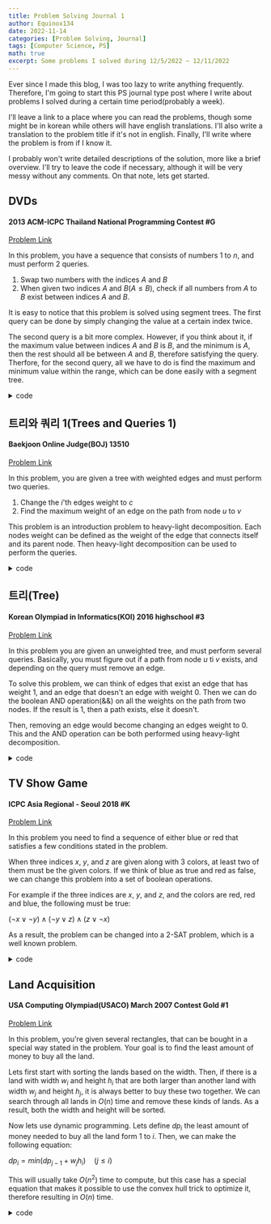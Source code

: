 ```yaml
---
title: Problem Solving Journal 1
author: Equinox134
date: 2022-11-14
categories: [Problem Solving, Journal]
tags: [Computer Science, PS]
math: true
excerpt: Some problems I solved during 12/5/2022 ~ 12/11/2022
---
```


Ever since I made this blog, I was too lazy to write anything frequently. Therefore, I'm going to start this PS journal type post where I write about problems I solved during a certain time period(probably a week).

I'll leave a link to a place where you can read the problems, though some might be in korean while others will have english translations. I'll also write a translation to the problem title if it's not in english. Finally, I'll write where the problem is from if I know it.

I probably won't write detailed descriptions of the solution, more like a brief overview. I'll try to leave the code if necessary, although it will be very messy without any comments. On that note, lets get started.

## DVDs
#### 2013 ACM-ICPC Thailand National Programming Contest #G
[Problem Link][DVDs]

In this problem, you have a sequence that consists of numbers 1 to $n$, and must perform 2 queries.

1. Swap two numbers with the indices $A$ and $B$
2. When given two indices $A$ and $B$($A \leq B$), check if all numbers from $A$ to $B$ exist between indices $A$ and $B$.

It is easy to notice that this problem is solved using segment trees. The first query can be done by simply changing the value at a certain index twice.

The second query is a bit more complex. However, if you think about it, if the maximum value between indices $A$ and $B$ is $B$, and the minimum is $A$, then the rest should all be between $A$ and $B$, therefore satisfying the query. Therfore, for the second query, all we have to do is find the maximum and minimum value within the range, which can be done easily with a segment tree.

<details markdown="1">
  <summary>code</summary>
  
```cpp
#include <bits/stdc++.h>
using namespace std;
typedef long long ll;
typedef pair<int,int> pii;
typedef pair<ll,ll> pll;
typedef pair<double,double> pdd;
#define fastio cin.tie(0)->sync_with_stdio(0); cout.tie(0);
#define all(x) x.begin(),x.end()
#define ff first
#define ss second
#define INF 0x7f7f7f7f

ll a[100010];
ll xtree[4*100010],ntree[4*100010];
int n,m;

int minu(int node, int s, int e, int idx, int x){
	if(idx<s||idx>e) return ntree[node];
	if(s==e) return ntree[node] = x;
	int mid = (s+e)/2;
	return ntree[node] = min(minu(node*2,s,mid,idx,x),minu(node*2+1,mid+1,e,idx,x));
}

int maxu(int node, int s, int e, int idx, int x){
	if(idx<s||idx>e) return xtree[node];
	if(s==e) return xtree[node] = x;
	int mid = (s+e)/2;
	return xtree[node] = max(maxu(node*2,s,mid,idx,x),maxu(node*2+1,mid+1,e,idx,x));
}

int fmin(int node, int s, int e, int l, int r){
	if(r<s||l>e) return INT_MAX;
	if(l<=s&&e<=r) return ntree[node];
	int mid = (s+e)/2;
	return min(fmin(node*2,s,mid,l,r),fmin(node*2+1,mid+1,e,l,r));
}

int fmax(int node, int s, int e, int l, int r){
	if(r<s||l>e) return 0;
	if(l<=s&&e<=r) return xtree[node];
	int mid = (s+e)/2;
	return max(fmax(node*2,s,mid,l,r),fmax(node*2+1,mid+1,e,l,r));
}

int main(){
	int t; scanf("%d",&t);
	while(t--){
		scanf("%d%d",&n,&m);
		for(int i=0;i<n;i++){
			a[i] = i;
			maxu(1,0,n-1,i,i);
			minu(1,0,n-1,i,i);
		}
		for(int i=0;i<m;i++){
			int x,y,z; scanf("%d%d%d",&x,&y,&z);
			if(x==0){
				minu(1,0,n-1,y,a[z]);
				maxu(1,0,n-1,y,a[z]);
				minu(1,0,n-1,z,a[y]);
				maxu(1,0,n-1,z,a[y]);
				swap(a[z],a[y]);
			}
			else{
				int t1 = fmin(1,0,n-1,y,z);
				int t2 = fmax(1,0,n-1,y,z);
				//cout << t1 << " " << t2 << "\n";
				if(t1==y&&t2==z) printf("YES\n");
				else printf("NO\n");
			}
		}
	}
}
```
</details>


## 트리와 쿼리 1(Trees and Queries 1)
#### Baekjoon Online Judge(BOJ) 13510
[Problem Link][TQ1]

In this problem, you are given a tree with weighted edges and must perform two queries.

1. Change the $i$'th edges weight to $c$
2. Find the maximum weight of an edge on the path from node $u$ to $v$

This problem is an introduction problem to heavy-light decomposition. Each nodes weight can be defined as the weight of the edge that connects itself and its parent node. Then heavy-light decomposition can be used to perform the queries.

<details markdown="1">
  <summary>code</summary>
  
```cpp
#include <bits/stdc++.h>
using namespace std;
typedef long long ll;
typedef pair<int,int> pii;
typedef pair<ll,ll> pll;
typedef pair<double,double> pdd;
#define fastio cin.tie(0)->sync_with_stdio(0); cout.tie(0);
#define all(x) x.begin(),x.end()
#define ff first
#define ss second
#define INF 0x7f7f7f7f
#define MAX 100010

struct segtree{
	int tree[4*100010];
	
	void update(int x, int v, int node, int s, int e){
		if(x<s||x>e) return;
		if(s==e) tree[node] = v;
		else{
			int m = (s+e)/2;
			update(x,v,node*2,s,m);
			update(x,v,node*2+1,m+1,e);
			tree[node] = max(tree[node*2],tree[node*2+1]);
		}
	}
	
	int query(int l, int r, int node, int s, int e){
		if(r<s||l>e) return 0;
		if(l<=s&&e<=r) return tree[node];
		int m = (s+e)/2;
		return max(query(l,r,node*2,s,m),query(l,r,node*2+1,m+1,e));
	}
}seg;

int n;
int sz[MAX], dep[MAX], par[MAX], top[MAX], in[MAX], out[MAX], w[MAX];
vector<pii> g[MAX];
vector<pii> inp[MAX];
vector<pair<pii,int> > edg;

int vis[MAX];
void dfs(int v=1){
	vis[v] = 1;
	for(auto i:inp[v]){
		if(vis[i.ff]) continue;
		vis[i.ff] = 1;
		g[v].push_back({i.ff,i.ss});
		dfs(i.ff);
	}
}

void dfs1(int v=1){
	sz[v] = 1;
	for(auto &i:g[v]){
		dep[i.ff] = dep[v]+1; par[i.ff] = v;
		dfs1(i.ff); sz[v] += sz[i.ff];
		if(sz[i.ff] > sz[g[v][0].ff]) swap(i.ff,g[v][0].ff);
	}
}

int pv;
void dfs2(int v=1){
	in[v] = ++pv;
	for(auto i:g[v]){
		top[i.ff] = i.ff==g[v][0].ff?top[v]:i.ff;
		dfs2(i.ff);
	}
	out[v] = pv;
}

void update(int v, int w){
	seg.update(in[v],w,1,1,n);
}

int query(int a, int b){
	int ret = 0;
	while(top[a]^top[b]){
		if(dep[top[a]]<dep[top[b]]) swap(a,b);
		ret = max(ret,seg.query(in[top[a]],in[a],1,1,n));
		a = par[top[a]];	
	}
	if(dep[a]>dep[b]) swap(a,b);
	ret = max(ret,seg.query(in[a]+1,in[b],1,1,n));
	return ret;
}

void init(int v=1){
	for(auto &i:g[v]){
		update(i.ff,i.ss);
		init(i.ff);
	}
}

int main(){
	fastio;
	cin >> n;
	for(int i=1;i<n;i++){
		int a,b,c; cin >> a >> b >> c;
		inp[a].push_back({b,c});
		inp[b].push_back({a,c});
		edg.push_back({ {a,b},c});
	}
	dfs(); dfs1(); dfs2();
	for(int i=0;i<n-1;i++){
		if(edg[i].ff.ff==par[edg[i].ff.ss]){
			swap(edg[i].ff.ff,edg[i].ff.ss);
		}
		update(edg[i].ff.ff,edg[i].ss);
	}
	int m; cin >> m;
	while(m--){
		int x,y,z; cin >> x >> y >> z;
		if(x==2){
			if(y==z){
				cout << 0 << "\n";
				continue;
			}
			if(y>z) swap(y,z);
			cout << query(y,z) << "\n";
		}
		else{
			update(edg[y-1].ff.ff,z);
		}
	}
}
```
</details>

## 트리(Tree)
#### Korean Olympiad in Informatics(KOI) 2016 highschool #3
[Problem Link][Tree]

In this problem you are given an unweighted tree, and must perform several queries. Basically, you must figure out if a path from node $u$ ti $v$ exists, and depending on the query must remove an edge.

To solve this problem, we can think of edges that exist an edge that has weight 1, and an edge that doesn't an edge with weight 0. Then we can do the boolean AND operation(&&) on all the weights on the path from two nodes. If the result is 1, then a path exists, else it doesn't.

Then, removing an edge would become changing an edges weight to 0. This and the AND operation can be both performed using heavy-light decomposition.

<details markdown="1">
  <summary>code</summary>
  
```cpp
using namespace std;
typedef long long ll;
typedef pair<int,int> pii;
typedef pair<ll,ll> pll;
typedef pair<double,double> pdd;
#define fastio cin.tie(0)->sync_with_stdio(0); cout.tie(0);
#define all(x) x.begin(),x.end()
#define ff first
#define ss second
#define INF 0x7f7f7f7f
#define MAX 200010

struct segtree{
	int tree[4*MAX];
	
	void update(int x, int v, int node, int s, int e){
		if(x<s||x>e) return;
		if(s==e){
			tree[node] = v;
		}
		else{
			int m = (s+e)/2;
			update(x,v,node*2,s,m);
			update(x,v,node*2+1,m+1,e);
			tree[node] = tree[node*2]&&tree[node*2+1];
		}
	}
	
	int query(int l, int r, int node, int s, int e){
		if(r<s||l>e) return 1;
		if(l<=s&&e<=r) return tree[node];
		int m = (s+e)/2;
		return query(l,r,node*2,s,m)&&query(l,r,node*2+1,m+1,e);
	}
	
}seg;

int n,m;
int sz[MAX], dep[MAX], par[MAX], top[MAX], in[MAX], out[MAX];
vector<int> g[MAX];

void dfs1(int v=1){
	sz[v] = 1;
	for(auto &i:g[v]){
		dep[i] = dep[v]+1; par[i] = v;
		dfs1(i); sz[v] += sz[i];
		if(sz[i] > sz[g[v][0]]) swap(i,g[v][0]);
	}
}

int pv;
void dfs2(int v=1){
	in[v] = ++pv;
	for(auto i:g[v]){
		top[i] = i==g[v][0]?top[v]:i;
		dfs2(i);
	}
	out[v] = pv;
}

void update(int v, int w){
	seg.update(in[v],w,1,1,n);
}

int query(int a, int b){
	int ret = 1;
	while(top[a]^top[b]){
		if(dep[top[a]]<dep[top[b]]) swap(a,b);
		ret = ret&&seg.query(in[top[a]],in[a],1,1,n);
		a = par[top[a]];
	}
	if(dep[a]>dep[b]) swap(a,b);
	ret = ret&&seg.query(in[a]+1,in[b],1,1,n);
	return ret;
}

int main(){
	fastio;
	cin >> n >> m;
	for(int i=1;i<n;i++){
		int a; cin >> a;
		g[a].push_back(i+1);
	}
	dfs1(); dfs2();
	for(int i=1;i<=n;i++){
		update(i,1);
	}
	while(m--){
		int x,y,z; cin >> x >> y >> z;
		if(z==0){
			if(query(x,y)){
				cout << "YES\n";
			}
			else{
				cout << "NO\n";
			}
		}
		else{
			if(query(x,y)){
				cout << "YES\n";
				update(x,0);
			}
			else{
				cout << "NO\n";
				update(y,0);
			}
		}
	}
}
```
</details>

## TV Show Game
#### ICPC Asia Regional - Seoul 2018 #K
[Problem Link][TV]

In this problem you need to find a sequence of either blue or red that satisfies a few conditions stated in the problem.

When three indices $x$, $y$, and $z$ are given along with 3 colors, at least two of them must be the given colors. If we think of blue as true and red as false, we can change this problem into a set of boolean operations.

For example if the three indices are $x$, $y$, and $z$, and the colors are red, red and blue, the following must be true:

$(\neg x \lor \neg y) \land (\neg y \lor z) \land (z \lor \neg x)$

As a result, the problem can be changed into a 2-SAT problem, which is a well known problem.

<details markdown="1">
  <summary>code</summary>
  
```cpp
#include <bits/stdc++.h>
using namespace std;
typedef long long ll;
typedef pair<int,int> pii;
typedef pair<ll,ll> pll;
typedef pair<double,double> pdd;
#define fastio cin.tie(0)->sync_with_stdio(0); cout.tie(0);
#define all(x) x.begin(),x.end()
#define ff first
#define ss second

vector<vector<int> > g,rg;
vector<int> scc;
stack<int> s;
bool vis[10005];

void dfs(int x){
	vis[x] = 1;
	for(auto next:g[x]){
		if(!vis[next]) dfs(next);
	}
	s.push(x);
}

void rdfs(int x, int y){
	vis[x] = 1;
	scc[x] = y;
	for(int next:rg[x]){
		if(!vis[next]) rdfs(next,y);
	}
}

int re(int x, int n){
	return x>n?x-n:x+n;
}

int main(){
	fastio;
	int n,m; cin >> n >> m;
	g.resize(2*n+5);
	rg.resize(2*n+5);
	scc.resize(2*n+5);
	for(int i=0;i<m;i++){
		int a[3]={};
		char x[3]={};
		for(int j=0;j<3;j++){
			cin >> a[j] >> x[j];
			if(x[j]=='R') a[j] += n;
		}
		for(int j=0;j<3;j++){
			for(int k=0;k<3;k++){
				if(j==k) continue;
				g[re(a[j],n)].push_back(a[k]);
				rg[a[k]].push_back(re(a[j],n));
			}
		}
	}
	for(int i=1;i<2*n+1;i++){
		if(!vis[i]) dfs(i);
	}
	memset(vis,0,sizeof(vis));
	int idx = 1;
	while(!s.empty()){
		int x = s.top();
		s.pop();
		if(!vis[x]) rdfs(x,idx++);
	}
	for(int i=1;i<=n;i++){
		if(scc[i]==scc[i+n]){
			cout << -1;
			return 0;
		}
	}
	for(int i=1;i<=n;i++){
		cout << (scc[i]>scc[n+i]?'B':'R');
	}
}
```
</details>

## Land Acquisition
#### USA Computing Olympiad(USACO) March 2007 Contest Gold #1
[Problem Link][LA]

In this problem, you're given several rectangles, that can be bought in a special way stated in the problem. Your goal is to find the least amount of money to buy all the land.

Lets first start with sorting the lands based on the width. Then, if there is a land with width $w_i$ and height $h_i$ that are both larger than another land with width $w_j$ and height $h_j$, it is always better to buy these two together. We can search through all lands in $O(n)$ time and remove these kinds of lands. As a result, both the width and height will be sorted.

Now lets use dynamic programming. Lets define $dp_i$ the least amount of money needed to buy all the land form 1 to $i$. Then, we can make the following equation:

$dp_i = min(dp_{j-1} + w_jh_i) \quad (j \leq i)$

This will usually take $O(n^2)$ time to compute, but this case has a special equation that makes it possible to use the convex hull trick to optimize it, therefore resulting in $O(n)$ time.

<details markdown="1">
  <summary>code</summary>
  
```cpp
#include <bits/stdc++.h>
using namespace std;
typedef long long ll;
typedef pair<int,int> pii;
typedef pair<ll,ll> pll;
typedef pair<double,double> pdd;
#define fastio cin.tie(0)->sync_with_stdio(0); cout.tie(0);
#define all(x) x.begin(),x.end()
#define ff first
#define ss second

struct CHT{
	ll sz = 0, p = 0;
	ll la[1000001],lb[1000001];
	
	double cross(ll x, ll y){
		return 1.0*(lb[y]-lb[x])/(la[x]-la[y]);
	}
	
	void insert(ll p, ll q){
		la[sz] = p;
		lb[sz] = q;
		while(sz>1&&cross(sz-1,sz-2)>cross(sz-1,sz)){
			la[sz-1] = la[sz];
			lb[sz-1] = lb[sz];
			sz--;
		}
		sz++;
	}
	
	ll query(ll x){
		while(p+1<sz&&cross(p,p+1)<=x) p++;
		return lb[p]+la[p]*x;
	}
};

CHT cht;
ll n;
pll a[50010];

int main(){
	fastio;
	cin >> n;
	for(int i=0;i<n;i++){
		cin >> a[i].ff >> a[i].ss;
	}
	sort(a,a+n);
	reverse(a,a+n);
	
	ll now = -1, prv = 0;
	
	for(int i=0;i<n;i++){
		if(now>=a[i].ss) continue;
		now = a[i].ss;
		cht.insert(a[i].ff,prv);
		prv = cht.query(a[i].ss);
	}
	cout << prv;
}
```
</details>

[DVDs]: https://www.acmicpc.net/problem/9345
[TQ1]: https://www.acmicpc.net/problem/13510
[Tree]: https://www.acmicpc.net/problem/13309
[TV]: https://www.acmicpc.net/problem/16367
[LA]: https://www.acmicpc.net/problem/6171

